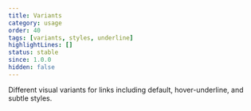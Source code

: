 ```yaml
---
title: Variants
category: usage
order: 40
tags: [variants, styles, underline]
highlightLines: []
status: stable
since: 1.0.0
hidden: false
---
```


Different visual variants for links including default, hover-underline, and subtle styles.

